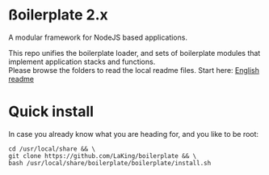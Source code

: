 # ßoilerplate 2.x

A modular framework for NodeJS based applications.

This repo unifies the boilerplate loader, and sets of boilerplate modules that implement application stacks and functions.  
Please browse the folders to read the local readme files. Start here: [English readme](https://github.com/LaKing/boilerplate/blob/master/boilerplate/README.EN.md)


# Quick install
In case you already know what you are heading for, and you like to be root:
```
cd /usr/local/share && \
git clone https://github.com/LaKing/boilerplate && \
bash /usr/local/share/boilerplate/boilerplate/install.sh
```